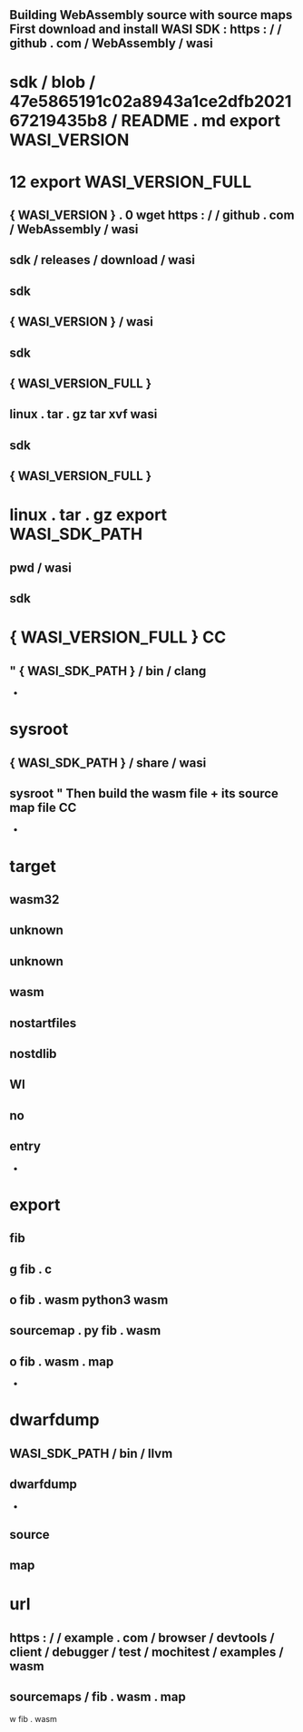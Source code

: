 #
Building
WebAssembly
source
with
source
maps
First
download
and
install
WASI
SDK
:
https
:
/
/
github
.
com
/
WebAssembly
/
wasi
-
sdk
/
blob
/
47e5865191c02a8943a1ce2dfb202167219435b8
/
README
.
md
export
WASI_VERSION
=
12
export
WASI_VERSION_FULL
=
{
WASI_VERSION
}
.
0
wget
https
:
/
/
github
.
com
/
WebAssembly
/
wasi
-
sdk
/
releases
/
download
/
wasi
-
sdk
-
{
WASI_VERSION
}
/
wasi
-
sdk
-
{
WASI_VERSION_FULL
}
-
linux
.
tar
.
gz
tar
xvf
wasi
-
sdk
-
{
WASI_VERSION_FULL
}
-
linux
.
tar
.
gz
export
WASI_SDK_PATH
=
pwd
/
wasi
-
sdk
-
{
WASI_VERSION_FULL
}
CC
=
"
{
WASI_SDK_PATH
}
/
bin
/
clang
-
-
sysroot
=
{
WASI_SDK_PATH
}
/
share
/
wasi
-
sysroot
"
Then
build
the
wasm
file
+
its
source
map
file
CC
-
-
target
=
wasm32
-
unknown
-
unknown
-
wasm
-
nostartfiles
-
nostdlib
-
Wl
-
no
-
entry
-
-
export
=
fib
-
g
fib
.
c
-
o
fib
.
wasm
python3
wasm
-
sourcemap
.
py
fib
.
wasm
-
o
fib
.
wasm
.
map
-
-
dwarfdump
=
WASI_SDK_PATH
/
bin
/
llvm
-
dwarfdump
-
-
source
-
map
-
url
=
https
:
/
/
example
.
com
/
browser
/
devtools
/
client
/
debugger
/
test
/
mochitest
/
examples
/
wasm
-
sourcemaps
/
fib
.
wasm
.
map
-
w
fib
.
wasm

